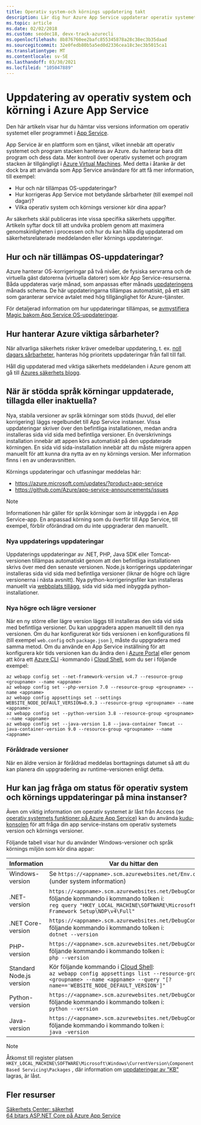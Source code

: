 ```yaml
---
title: Operativ system-och körnings uppdatering takt
description: Lär dig hur Azure App Service uppdaterar operativ systemet och körnings miljön, vilka körningar och korrigerings nivåer dina appar har och hur du kan få uppdaterings meddelanden.
ms.topic: article
ms.date: 02/02/2018
ms.custom: seodec18, devx-track-azurecli
ms.openlocfilehash: 8b876760ee2bafc855345878a28c38ec3b35daad
ms.sourcegitcommit: 32e0fedb80b5a5ed0d2336cea18c3ec3b5015ca1
ms.translationtype: MT
ms.contentlocale: sv-SE
ms.lasthandoff: 03/30/2021
ms.locfileid: "105047889"
---
```

# <a name="os-and-runtime-patching-in-azure-app-service"></a>Uppdatering av operativ system och körning i Azure App Service

Den här artikeln visar hur du hämtar viss versions information om operativ systemet eller programmet i [App Service](overview.md). 

App Service är en plattform som en tjänst, vilket innebär att operativ systemet och program stacken hanteras av Azure. du hanterar bara ditt program och dess data. Mer kontroll över operativ systemet och program stacken är tillgängligt i [Azure Virtual Machines](../virtual-machines/index.yml). Med detta i åtanke är det dock bra att använda som App Service användare för att få mer information, till exempel:

-   Hur och när tillämpas OS-uppdateringar?
-   Hur korrigeras App Service mot betydande sårbarheter (till exempel noll dagar)?
-   Vilka operativ system och körnings versioner kör dina appar?

Av säkerhets skäl publiceras inte vissa specifika säkerhets uppgifter. Artikeln syftar dock till att undvika problem genom att maximera genomskinligheten i processen och hur du kan hålla dig uppdaterad om säkerhetsrelaterade meddelanden eller körnings uppdateringar.

## <a name="how-and-when-are-os-updates-applied"></a>Hur och när tillämpas OS-uppdateringar?

Azure hanterar OS-korrigeringar på två nivåer, de fysiska servrarna och de virtuella gäst datorerna (virtuella datorer) som kör App Service-resurserna. Båda uppdateras varje månad, som anpassas efter månads [uppdateringens](/security-updates/) månads schema. De här uppdateringarna tillämpas automatiskt, på ett sätt som garanterar service avtalet med hög tillgänglighet för Azure-tjänster. 

För detaljerad information om hur uppdateringar tillämpas, se [avmystifiera Magic bakom App Service OS-uppdateringar](https://azure.github.io/AppService/2018/01/18/Demystifying-the-magic-behind-App-Service-OS-updates.html).

## <a name="how-does-azure-deal-with-significant-vulnerabilities"></a>Hur hanterar Azure viktiga sårbarheter?

När allvarliga säkerhets risker kräver omedelbar uppdatering, t. ex. [noll dagars sårbarheter](https://wikipedia.org/wiki/Zero-day_(computing)), hanteras hög prioritets uppdateringar från fall till fall.

Håll dig uppdaterad med viktiga säkerhets meddelanden i Azure genom att gå till [Azures säkerhets blogg](https://azure.microsoft.com/blog/topics/security/). 

## <a name="when-are-supported-language-runtimes-updated-added-or-deprecated"></a>När är stödda språk körningar uppdaterade, tillagda eller inaktuella?

Nya, stabila versioner av språk körningar som stöds (huvud, del eller korrigering) läggs regelbundet till App Service instanser. Vissa uppdateringar skriver över den befintliga installationen, medan andra installeras sida vid sida med befintliga versioner. En överskrivnings installation innebär att appen körs automatiskt på den uppdaterade körningen. En sida vid sida-installation innebär att du måste migrera appen manuellt för att kunna dra nytta av en ny körnings version. Mer information finns i en av underavsnitten.

Körnings uppdateringar och utfasningar meddelas här:

- https://azure.microsoft.com/updates/?product=app-service 
- https://github.com/Azure/app-service-announcements/issues

> [!NOTE] 
> Informationen här gäller för språk körningar som är inbyggda i en App Service-app. En anpassad körning som du överför till App Service, till exempel, förblir oförändrad om du inte uppgraderar den manuellt.
>
>

### <a name="new-patch-updates"></a>Nya uppdaterings uppdateringar

Uppdaterings uppdateringar av .NET, PHP, Java SDK eller Tomcat-versionen tillämpas automatiskt genom att den befintliga installationen skrivs över med den senaste versionen. Node.js korrigerings uppdateringar installeras sida vid sida med befintliga versioner (liknar de högre och lägre versionerna i nästa avsnitt). Nya python-korrigeringsfiler kan installeras manuellt via [webbplats tillägg](https://azure.microsoft.com/blog/azure-web-sites-extensions/), sida vid sida med inbyggda python-installationer.

### <a name="new-major-and-minor-versions"></a>Nya högre och lägre versioner

När en ny större eller lägre version läggs till installeras den sida vid sida med befintliga versioner. Du kan uppgradera appen manuellt till den nya versionen. Om du har konfigurerat kör tids versionen i en konfigurations fil (till exempel `web.config` och `package.json` ), måste du uppgradera med samma metod. Om du använde en App Service inställning för att konfigurera kör tids versionen kan du ändra den i [Azure Portal](https://portal.azure.com) eller genom att köra ett [Azure CLI](/cli/azure/get-started-with-azure-cli) -kommando i [Cloud Shell](../cloud-shell/overview.md), som du ser i följande exempel:

```azurecli-interactive
az webapp config set --net-framework-version v4.7 --resource-group <groupname> --name <appname>
az webapp config set --php-version 7.0 --resource-group <groupname> --name <appname>
az webapp config appsettings set --settings WEBSITE_NODE_DEFAULT_VERSION=8.9.3 --resource-group <groupname> --name <appname>
az webapp config set --python-version 3.8 --resource-group <groupname> --name <appname>
az webapp config set --java-version 1.8 --java-container Tomcat --java-container-version 9.0 --resource-group <groupname> --name <appname>
```

### <a name="deprecated-versions"></a>Föråldrade versioner  

När en äldre version är föråldrad meddelas borttagnings datumet så att du kan planera din uppgradering av runtime-versionen enligt detta. 

## <a name="how-can-i-query-os-and-runtime-update-status-on-my-instances"></a>Hur kan jag fråga om status för operativ system och körnings uppdateringar på mina instanser?  

Även om viktig information om operativ systemet är låst från Access (se [operativ systemets funktioner på Azure App Service](operating-system-functionality.md)) kan du använda [kudu-konsolen](https://github.com/projectkudu/kudu/wiki/Kudu-console) för att fråga din app service-instans om operativ systemets version och körnings versioner. 

Följande tabell visar hur du använder Windows-versioner och språk körnings miljön som kör dina appar:

| Information | Var du hittar den | 
|-|-|
| Windows-version | Se `https://<appname>.scm.azurewebsites.net/Env.cshtml` (under system information) |
| .NET-version | `https://<appname>.scm.azurewebsites.net/DebugConsole`Kör följande kommando i kommando tolken i: <br>`reg query "HKEY_LOCAL_MACHINE\SOFTWARE\Microsoft\NET Framework Setup\NDP\v4\Full"` |
| .NET Core-version | `https://<appname>.scm.azurewebsites.net/DebugConsole`Kör följande kommando i kommando tolken i: <br> `dotnet --version` |
| PHP-version | `https://<appname>.scm.azurewebsites.net/DebugConsole`Kör följande kommando i kommando tolken i: <br> `php --version` |
| Standard Node.js version | Kör följande kommando i [Cloud Shell](../cloud-shell/overview.md): <br> `az webapp config appsettings list --resource-group <groupname> --name <appname> --query "[?name=='WEBSITE_NODE_DEFAULT_VERSION']"` |
| Python-version | `https://<appname>.scm.azurewebsites.net/DebugConsole`Kör följande kommando i kommando tolken i: <br> `python --version` |  
| Java-version | `https://<appname>.scm.azurewebsites.net/DebugConsole`Kör följande kommando i kommando tolken i: <br> `java -version` |  

> [!NOTE]  
> Åtkomst till register platsen `HKEY_LOCAL_MACHINE\SOFTWARE\Microsoft\Windows\CurrentVersion\Component Based Servicing\Packages` , där information om [uppdateringar av "KB"](/security-updates/SecurityBulletins/securitybulletins) lagras, är låst.
>
>

## <a name="more-resources"></a>Fler resurser

[Säkerhets Center: säkerhet](https://www.microsoft.com/en-us/trustcenter/security)  
[64 bitars ASP.NET Core på Azure App Service](https://gist.github.com/glennc/e705cd85c9680d6a8f1bdb62099c7ac7)
